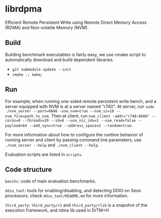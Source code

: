 # librdpma

Efficient Remote Persistent Write using Remote Direct Memory Access (RDMA) and Non-volatile Memory (NVM).

## Build 

Building benchmark executables is fairly easy, we use cmake script to automatically download and build dependent libraries.

- `git submodule update --init`
- `cmake .; make`;

## Run

For example, when running one-sided remote persistent write bench, and a server equipped with NVM is at a server named "r740".
At server, run `sudo ./nvm_server --port=6666 -use_nvm=true --nvm_sz=10 --nvm_file=path_to_nvm`.
Then at client, run `nvm_client -addr="r740:6666" --coros=8 --threads=20 --id=0 --use_nic_idx=1 --use_read=false --payload=64 --add_sync=true --address_space=2 --random=true`. 

For more information about how to configure the runtime behavior of running server and client by passing command line parameters,
use `./nvm_server --help` and `./nvm_client --help`.

Evaluation scripts are listed in `scripts`.

## Code structure

`benchs`: code of main evaluation benchmarks.

`ddio_tool`: tools for enabling/disabling, and detecting DDIO on Xeon processors. check `ddio_tool/README.md` for more information.

`third_party`: `third_party/r2` and `third_party/rlib` is a snapshot of the execution framework, and rdma lib used in DrTM+H
